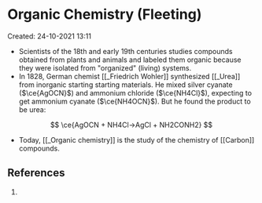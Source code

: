 # Organic Chemistry (Fleeting)
Created: 24-10-2021 13:11

* Scientists of the 18th and early 19th centuries studies compounds obtained from plants and animals and labeled them organic because they were isolated from "organized" (living) systems.
* In 1828, German chemist [[_Friedrich Wohler]] synthesized [[_Urea]] from inorganic starting starting materials. He mixed silver cyanate ($\ce{AgOCN}$) and ammonium chloride ($\ce{NH4Cl}$), expecting to get ammonium cyanate ($\ce{NH4OCN}$). But he found the product to be urea:

$$
\ce{AgOCN + NH4Cl->AgCl + NH2CONH2}
$$
* Today, [[_Organic chemistry]] is the study of the chemistry of [[Carbon]] compounds.

## References
1. 